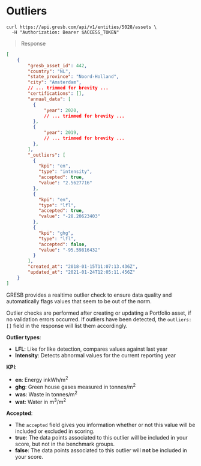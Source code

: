 # Outliers

```shell
curl https://api.gresb.com/api/v1/entities/5028/assets \
  -H "Authorization: Bearer $ACCESS_TOKEN"
```

> Response

```json
[
    {
        "gresb_asset_id": 442,
        "country": "NL",
        "state_province": "Noord-Holland",
        "city": "Amsterdam",
        // ... trimmed for brevity ...
        "certifications": [],
        "annual_data": [
          {
              "year": 2020,
              // ... trimmed for brevity ...
          },
          {
              "year": 2019,
              // ... trimmed for brevity ...
          },
        ],
        "_outliers": [
          {
            "kpi": "en",
            "type": "intensity",
            "accepted": true,
            "value": "2.5627716"
          },
          {
            "kpi": "en",
            "type": "lfl",
            "accepted": true,
            "value": "-28.20623403"
          },
          {
            "kpi": "ghg",
            "type": "lfl",
            "accepted": false,
            "value": "-95.59816432"
          }          
        ],
        "created_at": "2018-01-15T11:07:13.436Z",
        "updated_at": "2021-01-24T12:05:11.456Z"
    }
]
```



GRESB provides a realtime outlier check to ensure data quality and automatically flags
values that seem to be out of the norm.

Outlier checks are performed after creating or updating a Portfolio asset, if no validation errors occurred.
If outliers have been detected, the `outliers: []` field in the response will list them accordingly.

**Outlier types**:

- **LFL**: Like for like detection, compares values against last year
- **Intensity**: Detects abnormal values for the current reporting year  

**KPI**:

- **en**: Energy inkWh/m<sup>2</sup>
- **ghg**: Green house gases measured in tonnes/m<sup>2</sup>
- **was**: Waste in tonnes/m<sup>2</sup>
- **wat**: Water in m<sup>3</sup>/m<sup>2</sup>

**Accepted**:

- The `accepted` field gives you information whether or not this value will be included or excluded in scoring.
- **true**: The data points associated to this outlier will be included in your score, but not in the benchmark groups.
- **false**:  The data points associated to this outlier will <strong>not</strong> be included in your score.
